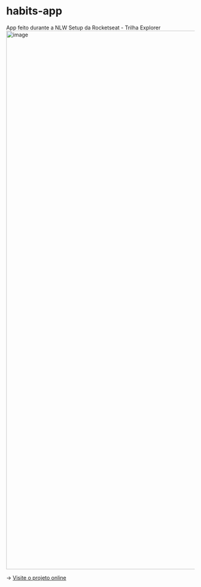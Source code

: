 # habits-app
App feito durante a NLW Setup da Rocketseat - Trilha Explorer
<img width="1440" alt="image" src="https://user-images.githubusercontent.com/88865565/213890426-a8596062-2595-4962-bc39-f988ef8425e8.png">

-> [Visite o projeto online](iuri-medina.github.io/habits-app)
